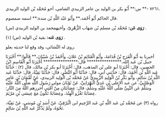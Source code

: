 ٧٢٦١ -** س:** أَبُو بكر بن الوليد بن عامر الزبيدي الشامي، أخو مُحَمَّد بْن الوليد الزبيدي.

قال الحاكم أَبُو أَحْمَد،** وأَبُو عَبْد اللَّهِ بْن مندة:** اسمه صمصوم.

**رَوَى عَن:** مُحَمَّد بْن مسلم بْن شهاب الزُّهْرِيّ، وأخيهمحمد بن الوليد الزبيدي (س) .

**رَوَى عَنه:** بقية بْن الوليد (س) (١) .

روى له النَّسَائي، وقد وقع لنا حديثه بعلو.

أخبرنا به أَبُو الْفَرَجِ بْنُ قُدَامَةَ، وأَبُو الْغَنَائِمِ بْنُ عَلانَ، وأَحْمَدُ بْنُ شَيْبَانَ،** قَالُوا:** أَخْبَرَنَا حنبل بْن عَبد الله،**************** قال:**************** أَخْبَرَنَا أَبُو الْقَاسِمِ ابْنُ الحصين، قال: أَخْبَرَنَا أبو علي بْن المذهب، قال: أَخْبَرَنَا أبو بكر بْن مالك، قال (٢) : حَدَّثَنَا عَبد اللَّهِ بْن أَحْمَدَ، قال: حَدَّثني أبي، قال: حَدَّثَنَا أَبُو النَّضْرِ، قال: حَدَّثَنَا بَقِيَّةُ، قال: حَدَّثَنَا عَبد اللَّهِ بْنُ سَالِمٍ، وأَبُو بَكْرِ بْنُ الْوَلِيدِ الزَّبِيدِيُّ عَنْ مُحَمَّد بْن الْوَلِيد الزبيدي، عَنْ لُقْمَانَ بْنِ عَامِرٍ الْوَصَّابِيِّ، عن عبد الاعلى بْنِ عَدِيٍّ الْبَهْرَانِيِّ، عَنْ ثَوْبَانَ مولى رَسُول اللَّهِ صَلَّى اللَّهُ عَلَيْهِ وسَلَّمَ عَن النَّبِيِّ صَلَّى اللَّهُ عَلَيْهِ وسَلَّمَ، قال: عِصَابَتَانِ مِنْ أُمَّتِي أحرزهم اللَّهُ مِنَ النَّارِ: عِصَابَةٌ تَغْزُو الْهِنْدَ، وعِصَابَةٌ تَكُونُ مَعَ عِيسَى بْنِ مَرْيَمَ.

رواه (٣) عن مُحَمَّد بْن عَبد اللَّهِ بْنِ عَبد الرَّحِيمِ ابن الْبَرْقِيِّ، عَنْ أَسَدِ بْنِ مُوسَى، عَنْ بَقِيَّةَ، نَحْوَهُ، ولَمْ يَذْكُرْ عَبد اللَّهِ بْنَ سَالِمٍ.